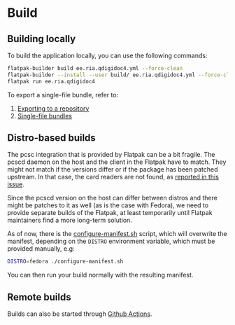 # Build

## Building locally
To build the application locally, you can use the following commands:
```sh
flatpak-builder build ee.ria.qdigidoc4.yml --force-clean
flatpak-builder --install --user build/ ee.ria.qdigidoc4.yml --force-clean
flatpak run ee.ria.qdigidoc4
```

To export a single-file bundle, refer to:
1. [Exporting to a repository](https://docs.flatpak.org/en/latest/flatpak-builder.html#exporting-to-a-repository)
2. [Single-file bundles](https://docs.flatpak.org/en/latest/single-file-bundles.html)

## Distro-based builds
The pcsc integration that is provided by Flatpak can be a bit fragile. The pcscd daemon on the host
and the client in the Flatpak have to match. They might not match if the versions differ or if the
package has been patched upstream. In that case, the card readers are not found, as [reported in
this issue](https://github.com/oskarkook/qdigidoc-flatpak/issues/10).

Since the pcscd version on the host can differ between distros and there might be patches to it as
well (as is the case with Fedora), we need to provide separate builds of the Flatpak, at least
temporarily until Flatpak maintainers find a more long-term solution.

As of now, there is the [configure-manifest.sh](./configure-manifest.sh) script, which will
overwrite the manifest, depending on the `DISTRO` environment variable, which must be provided
manually, e.g:

```sh
DISTRO=fedora ./configure-manifest.sh
```

You can then run your build normally with the resulting manifest.

## Remote builds
Builds can also be started through [Github Actions](https://github.com/oskarkook/qdigidoc-flatpak/actions/workflows/build.yml).
